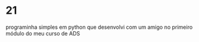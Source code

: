 # 21
programinha simples em python que desenvolvi com um amigo no primeiro módulo do meu curso de ADS
